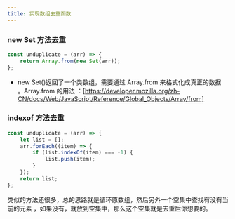 ```yaml
---
title: 实现数组去重函数
---
```


### new Set 方法去重

```js
const unduplicate = (arr) => {
	return Array.from(new Set(arr));
};
```

-   new Set()返回了一个类数组，需要通过 Array.from 来格式化成真正的数据
    。Array.from 的用法
    ：[https://developer.mozilla.org/zh-CN/docs/Web/JavaScript/Reference/Global_Objects/Array/from]

### indexof 方法去重

```js
const unduplicate = (arr) => {
	let list = [];
	arr.forEach((item) => {
		if (list.indexOf(item) === -1) {
			list.push(item);
		}
	});
	return list;
};
```

类似的方法还很多，总的思路就是循环原数组，然后另外一个空集中查找有没有当前的元素
，如果没有，就放到空集中，那么这个空集就是去重后你想要的。
